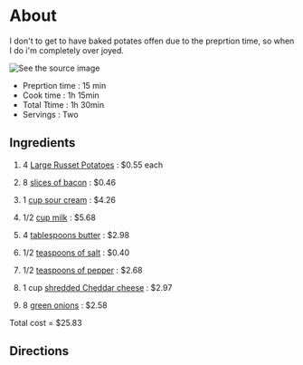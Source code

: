 # About 
 
 I don't to get to have baked potates offen due to the preprtion time, so when I do i'm completely over joyed.

![See the source image](https://images.media-allrecipes.com/userphotos/560x315/4535940.jpg)

* Preprtion time : 15 min
* Cook time : 1h 15min
* Total Ttime : 1h 30min
* Servings : Two

## Ingredients

1. 4 [Large Russet Potatoes](https://www.walmart.com/ip/Russet-Baking-Potatoes-each/44391004) : $0.55 each

2. 8 [slices of bacon](https://www.walmart.com/ip/Great-Value-Original-Hickory-Smoked-Bacon-12-Oz/23816525) : $0.46

3. 1 [cup sour cream](https://grocery.walmart.com/ip/Daisy-Sour-Cream-3-lb/15754292) : $4.26

4. 1/2 [cup milk](https://grocery.walmart.com/ip/Great-Value-Organic-Lowfat-Milk-1-gal/44391021) : $5.68

5. 4 [tablespoons butter](https://grocery.walmart.com/ip/Great-Value-Sweet-Cream-Salted-Butter-4-count-16-oz/10315052) : $2.98

6. 1/2 [teaspoons of salt](https://grocery.walmart.com/ip/Great-Value-Iodized-Salt-26-oz/10448316) : $0.40

7. 1/2 [teaspoons of pepper](https://grocery.walmart.com/ip/Great-Value-Pure-Ground-Black-Pepper-3-oz/44662573) : $2.68

8. 1 cup [shredded Cheddar cheese](https://grocery.walmart.com/ip/Great-Value-Shredded-Cheddar-Cheese-Medium-16-Oz/100470326) : $2.97

9. 8 [green onions](https://grocery.walmart.com/ip/Freshness-Guaranteed-Chopped-Green-Onions-4-oz/15556486) : $2.58

Total cost = $25.83

## Directions 



